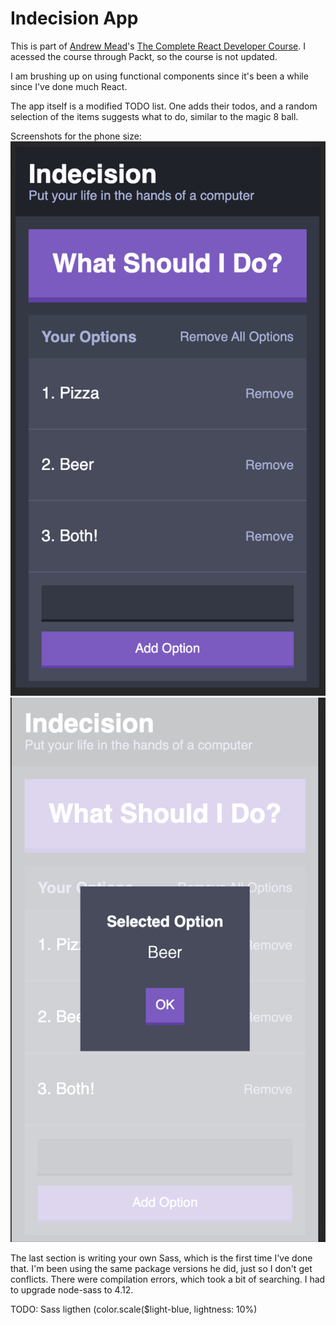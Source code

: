 # Indecision App

This is part of [Andrew Mead](https://mead.io/)'s [The Complete React Developer Course](https://www.udemy.com/course/react-2nd-edition/). I acessed the course through Packt, so the course is not updated.

I am brushing up on using functional components since it's been a while since I've done much React.

The app itself is a modified TODO list. One adds their todos, and a random selection of the items suggests what to do, similar to the magic 8 ball.

Screenshots for the phone size:
![TodoList](public/images/Indecision_list.png)
![modal](public/images/Indecision_modal.png)

The last section is writing your own Sass, which is the first time I've done that. I'm been using the same package versions he did, just so I don't get conflicts. There were compilation errors, which took a bit of searching. I had to upgrade node-sass to 4.12.

TODO:
Sass	ligthen (color.scale($light-blue, lightness: 10%)